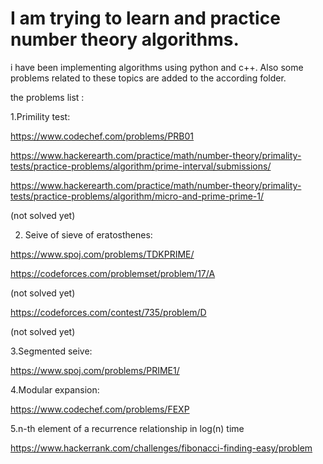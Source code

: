 # I am trying to learn and practice number theory algorithms. 
i have been implementing algorithms using python and c++. Also some problems related to these topics are added to the according folder.

the problems list :

1.Primility test:

https://www.codechef.com/problems/PRB01

https://www.hackerearth.com/practice/math/number-theory/primality-tests/practice-problems/algorithm/prime-interval/submissions/

https://www.hackerearth.com/practice/math/number-theory/primality-tests/practice-problems/algorithm/micro-and-prime-prime-1/

(not solved yet)

2. Seive of sieve of eratosthenes:

https://www.spoj.com/problems/TDKPRIME/

https://codeforces.com/problemset/problem/17/A

(not solved yet)

https://codeforces.com/contest/735/problem/D

(not solved yet)

3.Segmented seive:

https://www.spoj.com/problems/PRIME1/

4.Modular expansion:

https://www.codechef.com/problems/FEXP

5.n-th element of a recurrence relationship in log(n) time

https://www.hackerrank.com/challenges/fibonacci-finding-easy/problem

 


